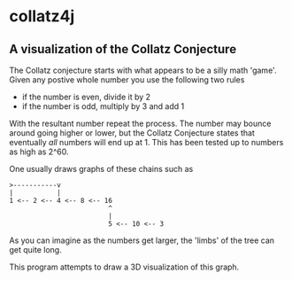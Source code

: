 # collatz4j
## A visualization of the Collatz Conjecture

The Collatz conjecture starts with what appears to be a silly math 'game'. Given any postive whole number you use the following two rules

* if the number is even, divide it by 2
* if the number is odd, multiply by 3 and add 1

With the resultant number repeat the process. The number may bounce around going higher or lower, but the Collatz Conjecture states that
eventually *all* numbers will end up at 1. This has been tested up to numbers as high as 2^60.

One usually draws graphs of these chains such as


    >-----------v
    |           |
    1 <-- 2 <-- 4 <-- 8 <-- 16
                             ^
                             |
                             5 <-- 10 <-- 3
                         
As you can imagine as the numbers get larger, the 'limbs' of the tree can get quite long.

This program attempts to draw a 3D visualization of this graph.
